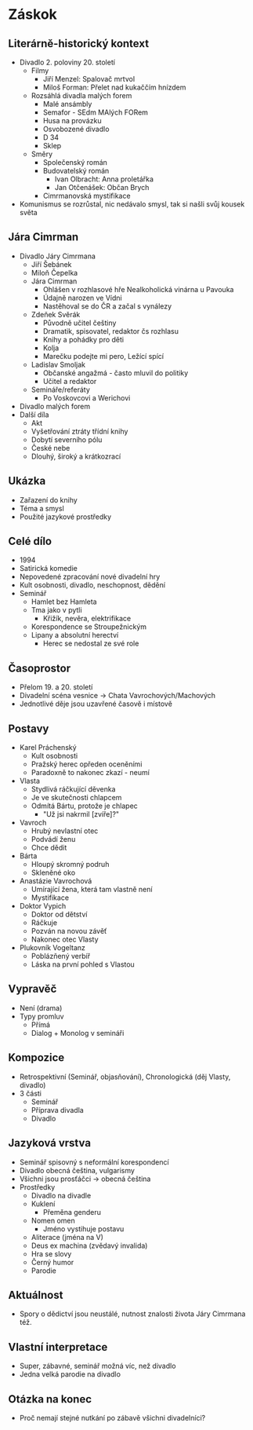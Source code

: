 # Záskok

## Literárně-historický kontext
- Divadlo 2. poloviny 20. století
    - Filmy
        - Jiří Menzel: Spalovač mrtvol
        - Miloš Forman: Přelet nad kukaččím hnízdem
    - Rozsáhlá divadla malých forem
        - Malé ansámbly
        - Semafor - SEdm MAlých FORem
        - Husa na provázku
        - Osvobozené divadlo
        - D 34
        - Sklep
    - Směry
        - Společenský román
        - Budovatelský román
            - Ivan Olbracht: Anna proletářka
            - Jan Otčenášek: Občan Brych
        - Cimrmanovská mystifikace
- Komunismus se rozrůstal, nic nedávalo smysl, tak si našli svůj kousek světa

## Jára Cimrman
- Divadlo Járy Cimrmana
    - Jiří Šebánek
    - Miloň Čepelka
    - Jára Cimrman
        - Ohlášen v rozhlasové hře Nealkoholická vinárna u Pavouka
        - Údajně narozen ve Vídni
        - Nastěhoval se do ČR a začal s vynálezy
    - Zdeňek Svěrák
        - Původně učitel češtiny
        - Dramatik, spisovatel, redaktor čs rozhlasu
        - Knihy a pohádky pro děti
        - Kolja
        - Marečku podejte mi pero, Ležící spící
    - Ladislav Smoljak
        - Občanské angažmá - často mluvil do politiky
        - Učitel a redaktor
    - Semináře/referáty
        - Po Voskovcovi a Werichovi
- Divadlo malých forem
- Další díla
    - Akt
    - Vyšetřování ztráty třídní knihy
    - Dobytí severního pólu
    - České nebe
    - Dlouhý, široký a krátkozrací

## Ukázka
- Zařazení do knihy
- Téma a smysl
- Použité jazykové prostředky

## Celé dílo
- 1994
- Satirická komedie
- Nepovedené zpracování nové divadelní hry
- Kult osobnosti, divadlo, neschopnost, dědění
- Seminář
    - Hamlet bez Hamleta
    - Tma jako v pytli
        - Křižík, nevěra, elektrifikace
    - Korespondence se Stroupežnickým
    - Lipany a absolutní herectví
        - Herec se nedostal ze své role

## Časoprostor
- Přelom 19. a 20. století
- Divadelní scéna vesnice -> Chata Vavrochových/Machových
- Jednotlivé děje jsou uzavřené časově i místově

## Postavy
- Karel Práchenský
    - Kult osobnosti
    - Pražský herec opředen oceněními
    - Paradoxně to nakonec zkazí - neumí
- Vlasta
    - Stydlivá ráčkující děvenka
    - Je ve skutečnosti chlapcem
    - Odmítá Bártu, protože je chlapec
        - "Už jsi nakrmil [zvíře]?"
- Vavroch
    - Hrubý nevlastní otec
    - Podvádí ženu
    - Chce dědit
- Bárta
    - Hloupý skromný podruh
    - Skleněné oko
- Anastázie Vavrochová
    - Umírající žena, která tam vlastně není
    - Mystifikace
- Doktor Vypich
    - Doktor od dětství 
    - Ráčkuje
    - Pozván na novou závěť
    - Nakonec otec Vlasty
- Plukovník Vogeltanz
    - Poblázňený verbíř
    - Láska na první pohled s Vlastou

## Vypravěč
- Není (drama)
- Typy promluv
    - Přímá
    - Dialog + Monolog v semináři

## Kompozice
- Retrospektivní (Seminář, objasňování), Chronologická (děj Vlasty, divadlo)
- 3 části
    - Seminář
    - Příprava divadla
    - Divadlo

## Jazyková vrstva
- Seminář spisovný s neformální korespondencí
- Divadlo obecná čeština, vulgarismy
- Všichni jsou prosťáčci -> obecná čeština
- Prostředky
    - Divadlo na divadle
    - Kuklení
        - Přeměna genderu
    - Nomen omen
        - Jméno vystihuje postavu
    - Aliterace (jména na V)
    - Deus ex machina (zvědavý invalida)
    - Hra se slovy
    - Černý humor
    - Parodie

## Aktuálnost
- Spory o dědictví jsou neustálé, nutnost znalosti života Járy Cimrmana též.

## Vlastní interpretace
- Super, zábavné, seminář možná víc, než divadlo
- Jedna velká parodie na divadlo

## Otázka na konec
- Proč nemají stejné nutkání po zábavě všichni divadelníci?

